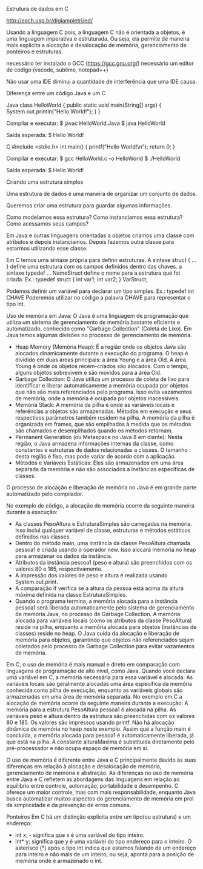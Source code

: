Estrutura de dados em C

http://each.usp.br/digiampietri/ed/

Usando a linguagem C pois, a linguagem C não é orientada a objetos, é uma linguagem imperativa e estruturada.
Ou seja, ela permite de maneira mais explicita a alocação e desalocação de memória, gerenciamento de ponteiros e estruturas.

necessário ter instalado o GCC (https://gcc.gnu.org/)
necessário um editor de código (vscode, sublime, notepad++)

Não usar uma IDE diminui a quantidade de interferência que uma IDE causa.

Diferença entre um código Java e um C

Java 
class HelloWorld {
    public static void main(String[] args) {
		System.out.println("Hello World!");
    }
}

Compilar e executar: 
$ javac HelloWorld.Java
$ java HelloWorld

Saída esperada:
$ Hello World!

C
#include <stdio.h>
int main() {
	printf("Hello World!\n");
	return 0;
}

Compilar e executar: 
$ gcc HelloWorld.c -o HelloWorld
$ ./HelloWorld

Saída esperada:
$ Hello World!

Criando uma estrutura simples

Uma estrutura de dados é uma maneira de organizar um conjunto de dados.

Queremos criar uma estrutura para guardar algumas informações.

Como modelamos essa estrutura?
Como instanciamos essa estrutura?
Como acessamos seus campos?

Em Java e outras linguagens orientadas a objetos criamos uma classe com atributos e depois instanciamos.
Depois fazemos outra classe para estarmos utilizando esse classe.

Em C temos uma sintaxe própria para definir estruturas. A sintaxe struct { ... } define uma estrutura com os campos definidos dentro das chaves. a sintaxe typedef ... NameStruct define o nome para a estrutura que foi criada.
Ex.: typedef struct { int var1; int var2; } VarStruct;

Podemos definir um variável para declarar um tipo simples. 
Ex.: typedef int CHAVE 
Poderemos utilizar no código a palavra CHAVE para representar o tipo int.

Uso de memória em Java:
O Java é uma linguagem de programação que utiliza um sistema de gerenciamento de memória bastante eficiente e automatizado, conhecido como "Garbage Collection" (Coleta de Lixo).
Em Java temos algumas divisões no processo de gerenciamento de memória.
- Heap Memory (Memória Heap): É a região onde os objetos Java são alocados dinamicamente durante a execução do programa. O heap é dividido em duas áreas principais: a área Young e a área Old. A área Young é onde os objetos recém-criados são alocados. Com o tempo, alguns objetos sobrevivem e são movidos para a área Old.
- Garbage Collection: O Java utiliza um processo de coleta de lixo para identificar e liberar automaticamente a memória ocupada por objetos que não são mais referenciados pelo programa. Isso evita vazamentos de memória, onde a memória é ocupada por objetos inacessíveis.
- Memória Stack: A memória da pilha é onde as variáveis locais e referências a objetos são armazenadas. Métodos em execução e seus respectivos parâmetros também residem na pilha. A memória da pilha é organizada em frames, que são empilhados à medida que os métodos são chamados e desempilhados quando os métodos retornam.
- Permanent Generation (ou Metaspace no Java 8 em diante): Nesta região, o Java armazena informações internas da classe, como constantes e estruturas de dados relacionadas a classes. O tamanho desta região é fixo, mas pode variar de acordo com a aplicação.
- Métodos e Variáveis Estáticas: Eles são armazenados em uma área separada da memória e não são associados a instâncias específicas de classes.

O processo de alocação e liberação de memória no Java é em grande parte automatizado pelo compilador.

No exemplo de código, a alocação de memória ocorre da seguinte maneira durante a execução:
- As classes PesoAltura e EstruturaSimples são carregadas na memória. Isso inclui qualquer variável de classe, estruturas e métodos estáticos definidos nas classes.
- Dentro do método main, uma instância da classe PesoAltura chamada pessoa1 é criada usando o operador new. Isso alocará memória no heap para armazenar os dados da instância.
- Atributos da instância pessoa1 (peso e altura) são preenchidos com os valores 80 e 185, respectivamente.
- A impressão dos valores de peso e altura é realizada usando System.out.print.
- A comparação if verifica se a altura da pessoa está acima da altura máxima definida na classe EstruturaSimples.
- Quando o programa termina, a memória alocada para a instância pessoa1 será liberada automaticamente pelo sistema de gerenciamento de memória Java, no processo de Garbage Collection.
A memória alocada para variáveis locais (como os atributos da classe PesoAltura) reside na pilha, enquanto a memória alocada para objetos (instâncias de classes) reside no heap. O Java cuida da alocação e liberação de memória para objetos, garantindo que objetos não referenciados sejam coletados pelo processo de Garbage Collection para evitar vazamentos de memória.

Em C, o uso de memória é mais manual e direto em comparação com linguagens de programação de alto nível, como Java.
Quando você declara uma variável em C, a memória necessária para essa variável é alocada. As variáveis locais são geralmente alocadas uma área específica da memória conhecida como pilha de execução, enquanto as variáveis globais são armazenadas em uma área de memória separada.
No exemplo em C a alocação de memória ocorre da seguinte maneira durante a execução:
A memória para a estrutura PesoAltura pessoa1 é alocada na pilha.
As variáveis peso e altura dentro da estrutura são preenchidas com os valores 80 e 185.
Os valores são impressos usando printf.
Não há alocação dinâmica de memória no heap neste exemplo.
Assim que a função main é concluída, a memória alocada para pessoa1 é automaticamente liberada, já que está na pilha. A constante alturaMaxima é substituída diretamente pelo pré-processador e não ocupa espaço de memória em si.

O uso de memória é diferente entre Java e C principalmente devido às suas diferenças em relação à alocação e desalocação de memória, gerenciamento de memória e abstração.
As diferenças no uso de memória entre Java e C refletem as abordagens das linguagens em relação ao equilíbrio entre controle, automação, portabilidade e desempenho. C oferece um maior controle, mas com mais responsabilidade, enquanto Java busca automatizar muitos aspectos do gerenciamento de memória em prol da simplicidade e da prevenção de erros comuns.

Ponteiros
Em C há um distinção explícita entre um tipo(ou estrutura) e um endereço:
 - int x; - significa que x é uma variável do tipo inteiro.
 - int* y; significa que y é uma variável do tipo endereço para o inteiro.
O asterisco (*) após o tipo int indica que estamos falando de um endereço para inteiro e não mais de um inteiro, ou seja, aponta para a posição de memória onde é armazenado o int.